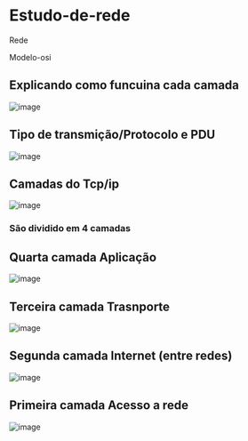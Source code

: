 # Estudo-de-rede
Rede

Modelo-osi

## Explicando como funcuina cada camada
![image](https://github.com/TDCAS/Estudo-de-rede/assets/53353680/89995e5a-2cf5-4ad9-90a4-5d8a3a9bae51)

## Tipo de transmição/Protocolo e PDU
![image](https://github.com/TDCAS/Estudo-de-rede/assets/53353680/182031a1-dc84-4992-867e-25ddc8dcc8ec)

## Camadas do Tcp/ip
![image](https://github.com/TDCAS/Estudo-de-rede/assets/53353680/138cd64f-5823-4cab-ab80-e979ca7d8c19)


### São dividido em 4 camadas

## Quarta camada Aplicação

![image](https://github.com/TDCAS/Estudo-de-rede/assets/53353680/aab674a7-2c30-4dee-80f4-bbf9dc210d5b)

  
## Terceira camada Trasnporte

![image](https://github.com/TDCAS/Estudo-de-rede/assets/53353680/ebd8e076-3610-4b7b-9bcf-f629f2573d7d)

## Segunda camada Internet (entre redes)

![image](https://github.com/TDCAS/Estudo-de-rede/assets/53353680/ced02d47-c1d4-44cd-8320-8763c1e8685c)

## Primeira camada Acesso a rede

![image](https://github.com/TDCAS/Estudo-de-rede/assets/53353680/833df40b-2130-4c24-9cab-37d63b4d55c6)

